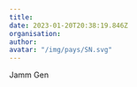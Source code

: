 ```yaml
---
title: 
date: 2023-01-20T20:38:19.846Z
organisation: 
author: 
avatar: "/img/pays/SN.svg"
---
```


Jamm Gen